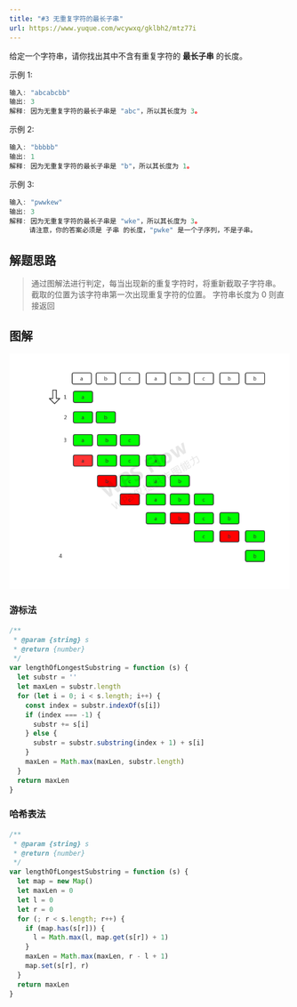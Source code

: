 ```yaml
---
title: "#3 无重复字符的最长子串"
url: https://www.yuque.com/wcywxq/gklbh2/mtz77i
---
```


给定一个字符串，请你找出其中不含有重复字符的 **最长子串** 的长度。

示例 1:

```javascript
输入: "abcabcbb"
输出: 3 
解释: 因为无重复字符的最长子串是 "abc"，所以其长度为 3。
```

示例 2:

```javascript
输入: "bbbbb"
输出: 1
解释: 因为无重复字符的最长子串是 "b"，所以其长度为 1。
```

示例 3:

```javascript
输入: "pwwkew"
输出: 3
解释: 因为无重复字符的最长子串是 "wke"，所以其长度为 3。
     请注意，你的答案必须是 子串 的长度，"pwke" 是一个子序列，不是子串。
```

<a name="0c223e18"></a>

## 解题思路

> 通过图解法进行判定，每当出现新的重复字符时，将重新截取子字符串。
> 截取的位置为该字符串第一次出现重复字符的位置。
> 字符串长度为 0 则直接返回

<a name="571f6dbc"></a>

## 图解

![无重复字符最长子串.png](assets/mtz77i/1608705746422-bc6ae42d-4e42-4012-b984-b85746b53b21.png) <a name="Nm6k0"></a>

### 游标法

```javascript
/**
 * @param {string} s
 * @return {number}
 */
var lengthOfLongestSubstring = function (s) {
  let substr = ''
  let maxLen = substr.length
  for (let i = 0; i < s.length; i++) {
    const index = substr.indexOf(s[i])
    if (index === -1) {
      substr += s[i]
    } else {
      substr = substr.substring(index + 1) + s[i]
    }
    maxLen = Math.max(maxLen, substr.length)
  }
  return maxLen
}
```

<a name="zv5Wo"></a>

### 哈希表法

```javascript
/**
 * @param {string} s
 * @return {number}
 */
var lengthOfLongestSubstring = function (s) {
  let map = new Map()
  let maxLen = 0
  let l = 0
  let r = 0
  for (; r < s.length; r++) {
    if (map.has(s[r])) {
      l = Math.max(l, map.get(s[r]) + 1)
    }
    maxLen = Math.max(maxLen, r - l + 1)
    map.set(s[r], r)
  }
  return maxLen
}
```
